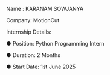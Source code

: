 Name : KARANAM SOWJANYA

Company: MotionCut

Internship Details:

● Position: Python Programming Intern

● Duration: 2 Months

● Start Date: 1st June 2025
